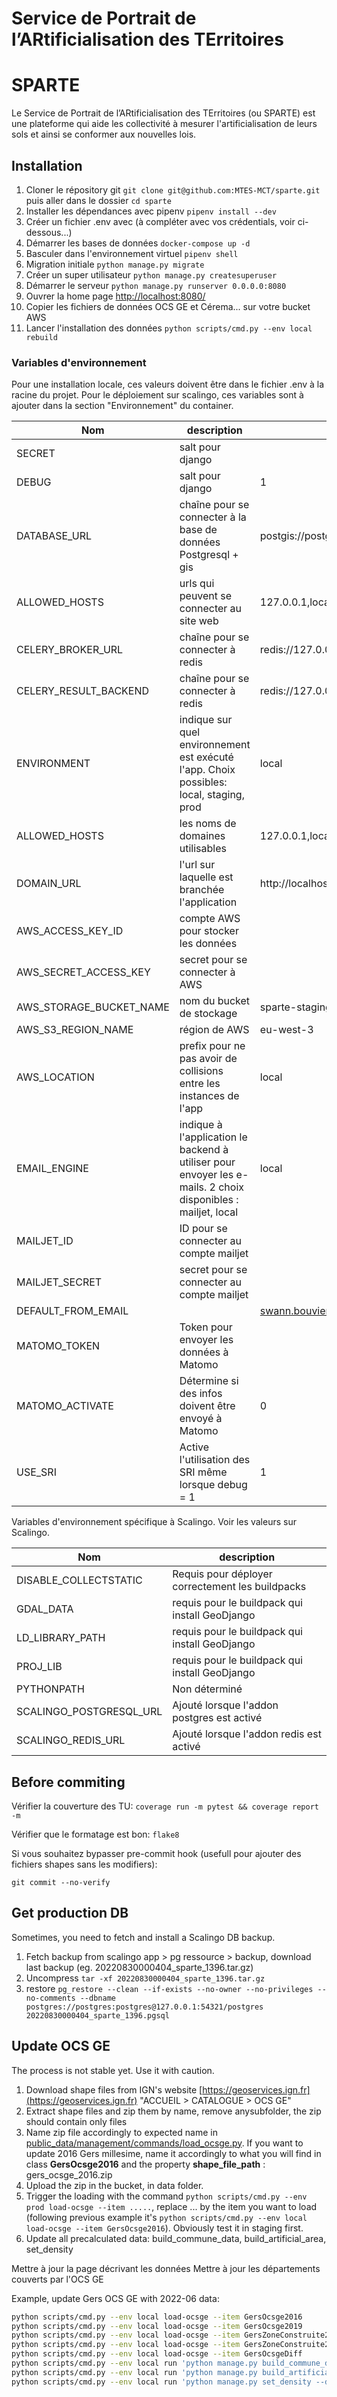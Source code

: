 **S**ervice de **P**ortrait de l’**AR**tificialisation des **TE**rritoires
==========================================================================

# SPARTE

Le Service de Portrait de l’ARtificialisation des TErritoires (ou SPARTE) est une plateforme qui aide les collectivité à mesurer l'artificialisation de leurs sols et ainsi se conformer aux nouvelles lois.

## Installation

1. Cloner le répository git `git clone git@github.com:MTES-MCT/sparte.git` puis aller dans le dossier `cd sparte`
2. Installer les dépendances avec pipenv `pipenv install --dev`
3. Créer un fichier .env avec (à compléter avec vos crédentials, voir ci-dessous...)
4. Démarrer les bases de données `docker-compose up -d`
5. Basculer dans l'environnement virtuel `pipenv shell`
6. Migration initiale `python manage.py migrate`
7. Créer un super utilisateur `python manage.py createsuperuser`
8. Démarrer le serveur `python manage.py runserver 0.0.0.0:8080`
9. Ouvrer la home page [http://localhost:8080/](http://localhost:8080/)
10. Copier les fichiers de données OCS GE et Cérema... sur votre bucket AWS
11. Lancer l'installation des données `python scripts/cmd.py --env local rebuild`

### Variables d'environnement

Pour une installation locale, ces valeurs doivent être dans le fichier .env à la racine du projet. Pour le déploiement sur scalingo, ces variables sont à ajouter dans la section "Environnement" du container.

| Nom | description | valeur locale |
|-----|-------------|---------------|
| SECRET | salt pour django |  |
| DEBUG | salt pour django | 1 |
| DATABASE_URL | chaîne pour se connecter à la base de données Postgresql + gis | postgis://postgres:postgres@127.0.0.1:54321/postgres |
| ALLOWED_HOSTS | urls qui peuvent se connecter au site web | 127.0.0.1,localhost |
| CELERY_BROKER_URL | chaîne pour se connecter à redis | redis://127.0.0.1:6379/0 |
| CELERY_RESULT_BACKEND | chaîne pour se connecter à redis | redis://127.0.0.1:6379/0 |
| ENVIRONMENT | indique sur quel environnement est exécuté l'app. Choix possibles: local, staging, prod | local |
| ALLOWED_HOSTS | les noms de domaines utilisables | 127.0.0.1,localhost |
| DOMAIN_URL | l'url sur laquelle est branchée l'application | http://localhost:8080/ |
| AWS_ACCESS_KEY_ID | compte AWS pour stocker les données |  |
| AWS_SECRET_ACCESS_KEY | secret pour se connecter à AWS |  |
| AWS_STORAGE_BUCKET_NAME | nom du bucket de stockage | sparte-staging |
| AWS_S3_REGION_NAME | région de AWS | eu-west-3 |
| AWS_LOCATION | prefix pour ne pas avoir de collisions entre les instances de l'app | local |
| EMAIL_ENGINE | indique à l'application le backend à utiliser pour envoyer les e-mails. 2 choix disponibles : mailjet, local | local |
| MAILJET_ID | ID pour se connecter au compte mailjet |  |
| MAILJET_SECRET | secret pour se connecter au compte mailjet |  |
| DEFAULT_FROM_EMAIL |  | swann.bouviermuller@gmail.com |
| MATOMO_TOKEN | Token pour envoyer les données à Matomo |  |
| MATOMO_ACTIVATE | Détermine si des infos doivent être envoyé à Matomo | 0 |
| USE_SRI | Active l'utilisation des SRI même lorsque debug = 1 | 1 |

Variables d'environnement spécifique à Scalingo. Voir les valeurs sur Scalingo.

| Nom | description |
|-----|-------------|
| DISABLE_COLLECTSTATIC | Requis pour déployer correctement les buildpacks |
| GDAL_DATA | requis pour le buildpack qui install GeoDjango |
| LD_LIBRARY_PATH | requis pour le buildpack qui install GeoDjango |
| PROJ_LIB | requis pour le buildpack qui install GeoDjango |
| PYTHONPATH | Non déterminé |
| SCALINGO_POSTGRESQL_URL | Ajouté lorsque l'addon postgres est activé |
| SCALINGO_REDIS_URL | Ajouté lorsque l'addon redis est activé |


## Before commiting

Vérifier la couverture des TU: `coverage run -m pytest && coverage report -m`

Vérifier que le formatage est bon: `flake8`

Si vous souhaitez bypasser pre-commit hook (usefull pour ajouter des fichiers shapes sans les modifiers):
```
git commit --no-verify
```

## Get production DB

Sometimes, you need to fetch and install a Scalingo DB backup.

1. Fetch backup from scalingo app > pg ressource > backup, download last backup (eg. 20220830000404_sparte_1396.tar.gz)
2. Uncompress `tar -xf 20220830000404_sparte_1396.tar.gz`
3. restore `pg_restore --clean --if-exists --no-owner --no-privileges --no-comments --dbname postgres://postgres:postgres@127.0.0.1:54321/postgres 20220830000404_sparte_1396.pgsql`

## Update OCS GE

The process is not stable yet. Use it with caution.

1. Download shape files from IGN's website [https://geoservices.ign.fr](https://geoservices.ign.fr) "ACCUEIL > CATALOGUE > OCS GE"
2. Extract shape files and zip them by name, remove anysubfolder, the zip should contain only files
3. Name zip file accordingly to expected name in [public_data/management/commands/load_ocsge.py](public_data/management/commands/load_ocsge.py). If you want to update 2016 Gers millesime, name it accordingly to what you will find in class **GersOcsge2016** and the property **shape_file_path** : gers_ocsge_2016.zip
4. Upload the zip in the bucket, in data folder.
5. Trigger the loading with the command `python scripts/cmd.py --env prod load-ocsge --item .....`, replace ... by the item you want to load (following previous example it's `python scripts/cmd.py --env local load-ocsge --item GersOcsge2016`). Obviously test it in staging first.
6. Update all precalculated data: build_commune_data, build_artificial_area, set_density

Mettre à jour la page décrivant les données
Mettre à jour les départements couverts par l'OCS GE

Example, update Gers OCS GE with 2022-06 data:
```bash
python scripts/cmd.py --env local load-ocsge --item GersOcsge2016
python scripts/cmd.py --env local load-ocsge --item GersOcsge2019
python scripts/cmd.py --env local load-ocsge --item GersZoneConstruite2016
python scripts/cmd.py --env local load-ocsge --item GersZoneConstruite2019
python scripts/cmd.py --env local load-ocsge --item GersOcsgeDiff
python scripts/cmd.py --env local run 'python manage.py build_commune_data --departement Gers'
python scripts/cmd.py --env local run 'python manage.py build_artificial_area --departement Gers'
python scripts/cmd.py --env local run 'python manage.py set_density --departement Gers'
```
